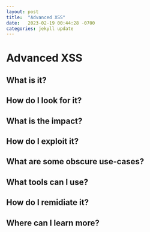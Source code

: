 ```yaml
---
layout: post
title:  "Advanced XSS"
date:   2023-02-19 00:44:28 -0700
categories: jekyll update
---
```

# **Advanced XSS**

## What is it?

## How do I look for it?

## What is the impact?

## How do I exploit it?

## What are some obscure use-cases?

## What tools can I use?

## How do I remidiate it?

## Where can I learn more?